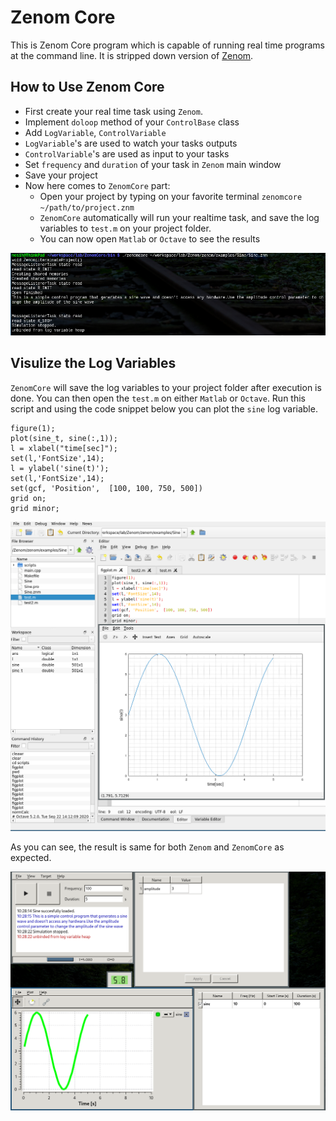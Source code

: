 # Zenom Core

This is Zenom Core program which is capable of running real time programs 
at the command line. It is stripped down version of [Zenom](https://github.com/GTUKontrolRobotik/Zenom). 

## How to Use Zenom Core

* First create your real time task using `Zenom`. 
* Implement `doloop` method of your `ControlBase` class
* Add `LogVariable`, `ControlVariable`
* `LogVariable`'s are used to watch your tasks outputs
* `ControlVariable`'s are used as input to your tasks
* Set `frequency` and `duration` of your task in `Zenom` main window
* Save your project
* Now here comes to `ZenomCore` part:
  * Open your project by typing on your favorite terminal `zenomcore ~/path/to/project.znm`
  * `ZenomCore` automatically will run your realtime task, and save the log variables to `test.m` on your project folder.
  * You can now open `Matlab` or `Octave` to see the results

![Commandline Output of ZenomCore][cmd]

## Visulize the Log Variables

`ZenomCore` will save the log variables to your project folder after execution is done.
You can then open the `test.m` on either `Matlab` or `Octave`. Run this script and
using the code snippet below you can plot the `sine` log variable.

```
figure(1);
plot(sine_t, sine(:,1));
l = xlabel("time[sec]");
set(l,'FontSize',14);
l = ylabel('sine(t)');
set(l,'FontSize',14);
set(gcf, 'Position',  [100, 100, 750, 500])
grid on;
grid minor;
```

![Octave Plotting][octave]

As you can see, the result is same for both `Zenom` and `ZenomCore` as expected.

![Zenom Plotting][zenom]

[octave]: https://github.com/GTUKontrolRobotik/ZenomCore/blob/master/doc/octave.png
[cmd]: https://github.com/GTUKontrolRobotik/ZenomCore/blob/master/doc/cmd.png
[zenom]: https://github.com/GTUKontrolRobotik/ZenomCore/blob/master/doc/zenom.png
